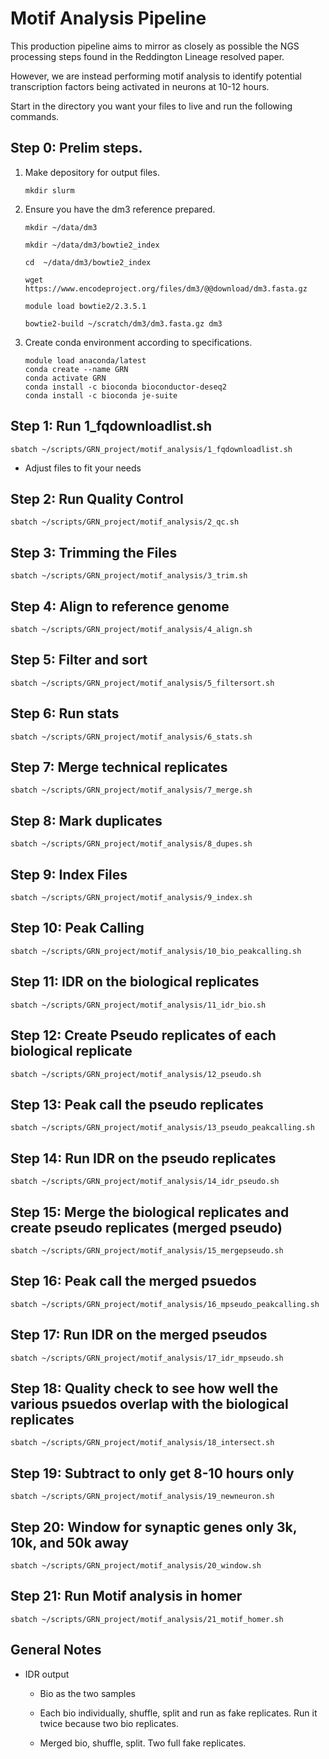# Motif Analysis Pipeline

This production pipeline aims to mirror as closely as possible the NGS processing steps found in the Reddington Lineage resolved paper.

However, we are instead performing motif analysis to identify potential transcription factors being activated in neurons at 10-12 hours.

Start in the directory you want your files to live and run the following commands.

## Step 0: Prelim steps.

1. Make depository for output files. 
    ```
    mkdir slurm
    ```

2. Ensure you have the dm3 reference prepared. 
    ```
    mkdir ~/data/dm3

    mkdir ~/data/dm3/bowtie2_index

    cd  ~/data/dm3/bowtie2_index

    wget https://www.encodeproject.org/files/dm3/@@download/dm3.fasta.gz

    module load bowtie2/2.3.5.1

    bowtie2-build ~/scratch/dm3/dm3.fasta.gz dm3
    ```

3. Create conda environment according to specifications.
    ```
    module load anaconda/latest
    conda create --name GRN
    conda activate GRN
    conda install -c bioconda bioconductor-deseq2
    conda install -c bioconda je-suite
    ``` 
   
## Step 1: Run 1_fqdownloadlist.sh
```
sbatch ~/scripts/GRN_project/motif_analysis/1_fqdownloadlist.sh 
```
    
- Adjust files to fit your needs

## Step 2: Run Quality Control
```
sbatch ~/scripts/GRN_project/motif_analysis/2_qc.sh
```

## Step 3: Trimming the Files
```
sbatch ~/scripts/GRN_project/motif_analysis/3_trim.sh
```

## Step 4: Align to reference genome
```
sbatch ~/scripts/GRN_project/motif_analysis/4_align.sh
```

## Step 5: Filter and sort
```
sbatch ~/scripts/GRN_project/motif_analysis/5_filtersort.sh
```

## Step 6: Run stats
```
sbatch ~/scripts/GRN_project/motif_analysis/6_stats.sh
```

## Step 7: Merge technical replicates
```
sbatch ~/scripts/GRN_project/motif_analysis/7_merge.sh
```

## Step 8: Mark duplicates
```
sbatch ~/scripts/GRN_project/motif_analysis/8_dupes.sh
```

## Step 9: Index Files
```
sbatch ~/scripts/GRN_project/motif_analysis/9_index.sh
```

## Step 10: Peak Calling
```
sbatch ~/scripts/GRN_project/motif_analysis/10_bio_peakcalling.sh
```

## Step 11: IDR on the biological replicates
```
sbatch ~/scripts/GRN_project/motif_analysis/11_idr_bio.sh
```

## Step 12: Create Pseudo replicates of each biological replicate
```
sbatch ~/scripts/GRN_project/motif_analysis/12_pseudo.sh
```

## Step 13: Peak call the pseudo replicates
```
sbatch ~/scripts/GRN_project/motif_analysis/13_pseudo_peakcalling.sh
```

## Step 14: Run IDR on the pseudo replicates
```
sbatch ~/scripts/GRN_project/motif_analysis/14_idr_pseudo.sh
```

## Step 15: Merge the biological replicates and create pseudo replicates (merged pseudo)
```
sbatch ~/scripts/GRN_project/motif_analysis/15_mergepseudo.sh
```

## Step 16: Peak call the merged psuedos
```
sbatch ~/scripts/GRN_project/motif_analysis/16_mpseudo_peakcalling.sh
```

## Step 17: Run IDR on the merged pseudos
```
sbatch ~/scripts/GRN_project/motif_analysis/17_idr_mpseudo.sh
```

## Step 18: Quality check to see how well the various psuedos overlap with the biological replicates 
```
sbatch ~/scripts/GRN_project/motif_analysis/18_intersect.sh
```

## Step 19: Subtract to only get 8-10 hours only
```
sbatch ~/scripts/GRN_project/motif_analysis/19_newneuron.sh
```

## Step 20: Window for synaptic genes only 3k, 10k, and 50k away
```
sbatch ~/scripts/GRN_project/motif_analysis/20_window.sh
```

## Step 21: Run Motif analysis in homer
```
sbatch ~/scripts/GRN_project/motif_analysis/21_motif_homer.sh
```

## General Notes
- IDR output

    - Bio as the two samples

    - Each bio individually, shuffle, split and run as fake replicates. Run it twice because two bio replicates.
  
    - Merged bio, shuffle, split. Two full fake replicates.